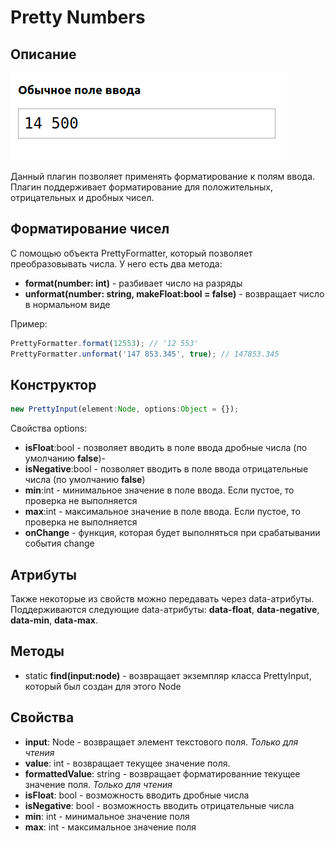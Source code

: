 # Pretty Numbers

## Описание
![Пример](/example.png)

Данный плагин позволяет применять форматирование к полям ввода. Плагин поддерживает форматирование для положительных, отрицательных и дробных чисел.


## Форматирование чисел

С помощью объекта PrettyFormatter, который позволяет преобразовывать числа. У него есть два метода:

- **format(number: int)** - разбивает число на разряды
- **unformat(number: string, makeFloat:bool = false)** - возвращает число в нормальном виде

Пример:
```js
PrettyFormatter.format(12553); // '12 553'
PrettyFormatter.unformat('147 853.345', true); // 147853.345
```
## Конструктор

```js
new PrettyInput(element:Node, options:Object = {});
```

Свойства options:
- **isFloat**:bool - позволяет вводить в поле ввода дробные числа (по умолчанию __false__)-
- **isNegative**:bool - позволяет вводить в поле ввода отрицательные числа (по умолчанию __false__)
- **min**:int - минимальное значение в поле ввода. Если пустое, то проверка не выполняется
- **max**:int - максимальное значение в поле ввода. Если пустое, то проверка не выполняется
- **onChange** - функция, которая будет выполняться при срабатывании события change

## Атрибуты

Также некоторые из свойств можно передавать через data-атрибуты. Поддерживаются следующие data-атрибуты: **data-float**, **data-negative**, **data-min**, **data-max**.

## Методы

- static **find(input:node)** - возвращает экземпляр класса PrettyInput, который был создан для этого Node

## Свойства

- **input**: Node - возвращает элемент текстового поля. *Только для чтения*
- **value**: int - возвращает текущее значение поля.
- **formattedValue**: string - возвращает форматированние текущее значение поля. *Только для чтения*
- **isFloat**: bool - возможность вводить дробные числа
- **isNegative**: bool - возможность вводить отрицательные числа
- **min**: int - минимальное значение поля
- **max**: int - максимальное значение поля
